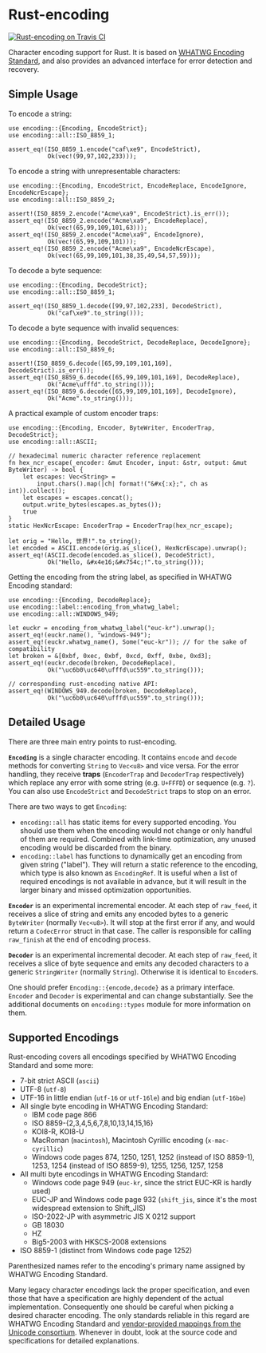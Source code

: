 Rust-encoding
=============

[![Rust-encoding on Travis CI][travis-image]][travis]

[travis-image]: https://travis-ci.org/lifthrasiir/rust-encoding.png
[travis]: https://travis-ci.org/lifthrasiir/rust-encoding

Character encoding support for Rust.
It is based on [WHATWG Encoding Standard](http://encoding.spec.whatwg.org/),
and also provides an advanced interface for error detection and recovery.

## Simple Usage

To encode a string:

~~~~ {.rust}
use encoding::{Encoding, EncodeStrict};
use encoding::all::ISO_8859_1;

assert_eq!(ISO_8859_1.encode("caf\xe9", EncodeStrict),
           Ok(vec!(99,97,102,233)));
~~~~

To encode a string with unrepresentable characters:

~~~~ {.rust}
use encoding::{Encoding, EncodeStrict, EncodeReplace, EncodeIgnore, EncodeNcrEscape};
use encoding::all::ISO_8859_2;

assert!(ISO_8859_2.encode("Acme\xa9", EncodeStrict).is_err());
assert_eq!(ISO_8859_2.encode("Acme\xa9", EncodeReplace),
           Ok(vec!(65,99,109,101,63)));
assert_eq!(ISO_8859_2.encode("Acme\xa9", EncodeIgnore),
           Ok(vec!(65,99,109,101)));
assert_eq!(ISO_8859_2.encode("Acme\xa9", EncodeNcrEscape),
           Ok(vec!(65,99,109,101,38,35,49,54,57,59)));
~~~~

To decode a byte sequence:

~~~~ {.rust}
use encoding::{Encoding, DecodeStrict};
use encoding::all::ISO_8859_1;

assert_eq!(ISO_8859_1.decode([99,97,102,233], DecodeStrict),
           Ok("caf\xe9".to_string()));
~~~~

To decode a byte sequence with invalid sequences:

~~~~ {.rust}
use encoding::{Encoding, DecodeStrict, DecodeReplace, DecodeIgnore};
use encoding::all::ISO_8859_6;

assert!(ISO_8859_6.decode([65,99,109,101,169], DecodeStrict).is_err());
assert_eq!(ISO_8859_6.decode([65,99,109,101,169], DecodeReplace),
           Ok("Acme\ufffd".to_string()));
assert_eq!(ISO_8859_6.decode([65,99,109,101,169], DecodeIgnore),
           Ok("Acme".to_string()));
~~~~

A practical example of custom encoder traps:

~~~~ {.rust}
use encoding::{Encoding, Encoder, ByteWriter, EncoderTrap, DecodeStrict};
use encoding::all::ASCII;

// hexadecimal numeric character reference replacement
fn hex_ncr_escape(_encoder: &mut Encoder, input: &str, output: &mut ByteWriter) -> bool {
    let escapes: Vec<String> =
        input.chars().map(|ch| format!("&#x{:x};", ch as int)).collect();
    let escapes = escapes.concat();
    output.write_bytes(escapes.as_bytes());
    true
}
static HexNcrEscape: EncoderTrap = EncoderTrap(hex_ncr_escape);

let orig = "Hello, 世界!".to_string();
let encoded = ASCII.encode(orig.as_slice(), HexNcrEscape).unwrap();
assert_eq!(ASCII.decode(encoded.as_slice(), DecodeStrict),
           Ok("Hello, &#x4e16;&#x754c;!".to_string()));
~~~~

Getting the encoding from the string label, as specified in WHATWG Encoding standard:

~~~~ {.rust}
use encoding::{Encoding, DecodeReplace};
use encoding::label::encoding_from_whatwg_label;
use encoding::all::WINDOWS_949;

let euckr = encoding_from_whatwg_label("euc-kr").unwrap();
assert_eq!(euckr.name(), "windows-949");
assert_eq!(euckr.whatwg_name(), Some("euc-kr")); // for the sake of compatibility
let broken = &[0xbf, 0xec, 0xbf, 0xcd, 0xff, 0xbe, 0xd3];
assert_eq!(euckr.decode(broken, DecodeReplace),
           Ok("\uc6b0\uc640\ufffd\uc559".to_string()));

// corresponding rust-encoding native API:
assert_eq!(WINDOWS_949.decode(broken, DecodeReplace),
           Ok("\uc6b0\uc640\ufffd\uc559".to_string()));
~~~~

## Detailed Usage

There are three main entry points to rust-encoding.

**`Encoding`** is a single character encoding.
It contains `encode` and `decode` methods for converting `String` to `Vec<u8>` and vice versa.
For the error handling, they receive **traps** (`EncoderTrap` and `DecoderTrap` respectively)
which replace any error with some string (e.g. `U+FFFD`) or sequence (e.g. `?`).
You can also use `EncodeStrict` and `DecodeStrict` traps to stop on an error.

There are two ways to get `Encoding`:

* `encoding::all` has static items for every supported encoding.
  You should use them when the encoding would not change or only handful of them are required.
  Combined with link-time optimization, any unused encoding would be discarded from the binary.
* `encoding::label` has functions to dynamically get an encoding from given string ("label").
  They will return a static reference to the encoding, which type is also known as `EncodingRef`.
  It is useful when a list of required encodings is not available in advance,
  but it will result in the larger binary and missed optimization opportunities.

**`Encoder`** is an experimental incremental encoder.
At each step of `raw_feed`, it receives a slice of string
and emits any encoded bytes to a generic `ByteWriter` (normally `Vec<u8>`).
It will stop at the first error if any, and would return a `CodecError` struct in that case.
The caller is responsible for calling `raw_finish` at the end of encoding process.

**`Decoder`** is an experimental incremental decoder.
At each step of `raw_feed`, it receives a slice of byte sequence
and emits any decoded characters to a generic `StringWriter` (normally `String`).
Otherwise it is identical to `Encoder`s.

One should prefer `Encoding::{encode,decode}` as a primary interface.
`Encoder` and `Decoder` is experimental and can change substantially.
See the additional documents on `encoding::types` module for more information on them.

## Supported Encodings

Rust-encoding covers all encodings specified by WHATWG Encoding Standard and some more:

* 7-bit strict ASCII (`ascii`)
* UTF-8 (`utf-8`)
* UTF-16 in little endian (`utf-16` or `utf-16le`) and big endian (`utf-16be`)
* All single byte encoding in WHATWG Encoding Standard:
    * IBM code page 866
    * ISO 8859-{2,3,4,5,6,7,8,10,13,14,15,16}
    * KOI8-R, KOI8-U
    * MacRoman (`macintosh`), Macintosh Cyrillic encoding (`x-mac-cyrillic`)
    * Windows code pages 874, 1250, 1251, 1252 (instead of ISO 8859-1), 1253,
      1254 (instead of ISO 8859-9), 1255, 1256, 1257, 1258
* All multi byte encodings in WHATWG Encoding Standard:
    * Windows code page 949 (`euc-kr`, since the strict EUC-KR is hardly used)
    * EUC-JP and Windows code page 932 (`shift_jis`,
      since it's the most widespread extension to Shift_JIS)
    * ISO-2022-JP with asymmetric JIS X 0212 support
    * GB 18030
    * HZ
    * Big5-2003 with HKSCS-2008 extensions
* ISO 8859-1 (distinct from Windows code page 1252)

Parenthesized names refer to the encoding's primary name assigned by WHATWG Encoding Standard.

Many legacy character encodings lack the proper specification,
and even those that have a specification are highly dependent of the actual implementation.
Consequently one should be careful when picking a desired character encoding.
The only standards reliable in this regard are WHATWG Encoding Standard and
[vendor-provided mappings from the Unicode consortium](http://www.unicode.org/Public/MAPPINGS/).
Whenever in doubt, look at the source code and specifications for detailed explanations.


